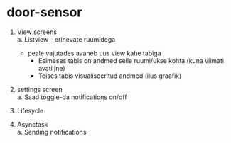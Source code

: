 # door-sensor

1. View screens   
  a. Listview - erinevate ruumidega 
    * peale vajutades avaneb uus view kahe tabiga
      * Esimeses tabis on andmed selle ruumi/ukse kohta (kuna viimati avati jne)
      * Teises tabis visualiseeritud andmed (ilus graafik)

2. settings screen   
  a. Saad toggle-da notifications on/off
3. Lifesycle   
4. Asynctask  
  a. Sending notifications
